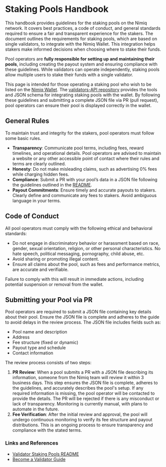# Staking Pools Handbook

This handbook provides guidelines for the staking pools on the Nimiq network. It covers best practices, a code of conduct, and general standards required to ensure a fair and transparent experience for the stakers. The document outlines the requirements for staking pools, which are based on single validators, to integrate with the Nimiq Wallet. This integration helps stakers make informed decisions when choosing where to stake their funds.

Pool operators are **fully responsible for setting up and maintaining their pools**, including creating the payout system and ensuring compliance with these guidelines. While validators can operate independently, staking pools allow multiple users to stake their funds with a single validator.

This page is intended for those operating a staking pool who wish to be listed on the [Nimiq Wallet](https://wallet.nimiq.com/). The [validators-API repository](https://github.com/nimiq/validators-api#add-your-validator-information) provides the tools and JSON schema for integrating staking pools with the wallet. By following these guidelines and submitting a complete JSON file via PR (pull request), pool operators can ensure their pool is displayed correctly in the wallet.

## General Rules

To maintain trust and integrity for the stakers, pool operators must follow some basic rules.

- **Transparency**: Communicate pool terms, including fees, reward timelines, and operational details. Pool operators are advised to maintain a website or any other accessible point of contact where their rules and terms are clearly outlined.
- **Honesty**: Do not make misleading claims, such as advertising 0% fees while charging hidden fees.
- **Compliance**: Submit a PR with your pool’s data in a JSON file following the guidelines outlined in the [README](https://github.com/nimiq/validators-api?tab=readme-ov-file#README).
- **Payout Commitments**: Ensure timely and accurate payouts to stakers. Clearly define and communicate any fees to stakers. Avoid ambiguous language in your terms.

## Code of Conduct

All pool operators must comply with the following ethical and behavioral standards:

- Do not engage in discriminatory behavior or harassment based on race, gender, sexual orientation, religion, or other personal characteristics. No hate speech, political messaging, pornography, child abuse, etc.
- Avoid sharing or promoting illegal content.
- Ensure all claims about the pool, such as fees and performance metrics, are accurate and verifiable.

Failure to comply with this will result in immediate actions, including potential suspension or removal from the wallet.

## **Submitting your Pool via PR**

Pool operators are required to submit a JSON file containing key details about their pool. Ensure the JSON file is complete and adheres to the guide to avoid delays in the review process. The JSON file includes fields such as:

- Pool name and description
- Address
- Fee structure (fixed or dynamic)
- Payout type and schedule
- Contact information

The review process consists of two steps:

1. **PR Review**: When a pool submits a PR with a JSON file describing its information, someone from the Nimiq team will review it within 3 business days. This step ensures the JSON file is complete, adheres to the guidelines, and accurately describes the pool's setup. If any required information is missing, the pool operator will be contacted to provide the details. The PR will be rejected if there is any misconduct or lack of transparency. Monitoring is currently manual, with plans to automate in the future.
2. **Fee Verification**: After the initial review and approval, the pool will undergo continuous monitoring to verify its fee structure and payout distributions. This is an ongoing process to ensure transparency and compliance with the stated terms.

### **Links and References**

- [Validator Staking Pools README](https://github.com/nimiq/validators-api#add-your-validator-information)
- [Become a Validator Guide](/validators/becoming-a-validator)
